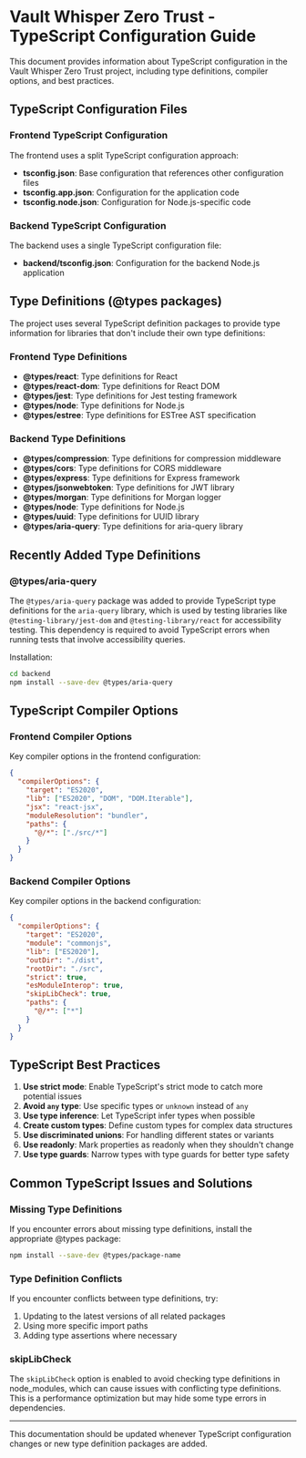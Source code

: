 # Vault Whisper Zero Trust - TypeScript Configuration Guide

This document provides information about TypeScript configuration in the Vault Whisper Zero Trust project, including type definitions, compiler options, and best practices.

## TypeScript Configuration Files

### Frontend TypeScript Configuration

The frontend uses a split TypeScript configuration approach:

- **tsconfig.json**: Base configuration that references other configuration files
- **tsconfig.app.json**: Configuration for the application code
- **tsconfig.node.json**: Configuration for Node.js-specific code

### Backend TypeScript Configuration

The backend uses a single TypeScript configuration file:

- **backend/tsconfig.json**: Configuration for the backend Node.js application

## Type Definitions (@types packages)

The project uses several TypeScript definition packages to provide type information for libraries that don't include their own type definitions:

### Frontend Type Definitions

- **@types/react**: Type definitions for React
- **@types/react-dom**: Type definitions for React DOM
- **@types/jest**: Type definitions for Jest testing framework
- **@types/node**: Type definitions for Node.js
- **@types/estree**: Type definitions for ESTree AST specification

### Backend Type Definitions

- **@types/compression**: Type definitions for compression middleware
- **@types/cors**: Type definitions for CORS middleware
- **@types/express**: Type definitions for Express framework
- **@types/jsonwebtoken**: Type definitions for JWT library
- **@types/morgan**: Type definitions for Morgan logger
- **@types/node**: Type definitions for Node.js
- **@types/uuid**: Type definitions for UUID library
- **@types/aria-query**: Type definitions for aria-query library

## Recently Added Type Definitions

### @types/aria-query

The `@types/aria-query` package was added to provide TypeScript type definitions for the `aria-query` library, which is used by testing libraries like `@testing-library/jest-dom` and `@testing-library/react` for accessibility testing. This dependency is required to avoid TypeScript errors when running tests that involve accessibility queries.

Installation:
```bash
cd backend
npm install --save-dev @types/aria-query
```

## TypeScript Compiler Options

### Frontend Compiler Options

Key compiler options in the frontend configuration:

```json
{
  "compilerOptions": {
    "target": "ES2020",
    "lib": ["ES2020", "DOM", "DOM.Iterable"],
    "jsx": "react-jsx",
    "moduleResolution": "bundler",
    "paths": {
      "@/*": ["./src/*"]
    }
  }
}
```

### Backend Compiler Options

Key compiler options in the backend configuration:

```json
{
  "compilerOptions": {
    "target": "ES2020",
    "module": "commonjs",
    "lib": ["ES2020"],
    "outDir": "./dist",
    "rootDir": "./src",
    "strict": true,
    "esModuleInterop": true,
    "skipLibCheck": true,
    "paths": {
      "@/*": ["*"]
    }
  }
}
```

## TypeScript Best Practices

1. **Use strict mode**: Enable TypeScript's strict mode to catch more potential issues
2. **Avoid `any` type**: Use specific types or `unknown` instead of `any`
3. **Use type inference**: Let TypeScript infer types when possible
4. **Create custom types**: Define custom types for complex data structures
5. **Use discriminated unions**: For handling different states or variants
6. **Use readonly**: Mark properties as readonly when they shouldn't change
7. **Use type guards**: Narrow types with type guards for better type safety

## Common TypeScript Issues and Solutions

### Missing Type Definitions

If you encounter errors about missing type definitions, install the appropriate @types package:

```bash
npm install --save-dev @types/package-name
```

### Type Definition Conflicts

If you encounter conflicts between type definitions, try:

1. Updating to the latest versions of all related packages
2. Using more specific import paths
3. Adding type assertions where necessary

### skipLibCheck

The `skipLibCheck` option is enabled to avoid checking type definitions in node_modules, which can cause issues with conflicting type definitions. This is a performance optimization but may hide some type errors in dependencies.

---

This documentation should be updated whenever TypeScript configuration changes or new type definition packages are added.